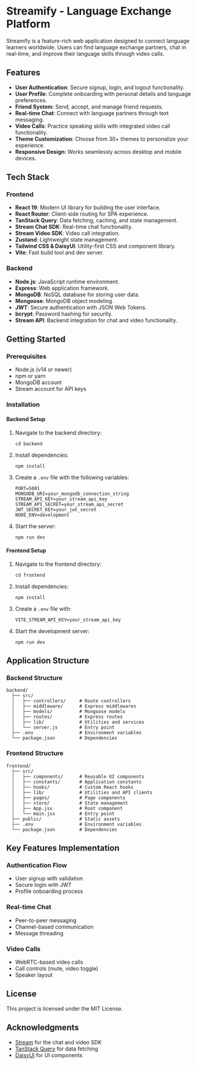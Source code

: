 # Streamify - Language Exchange Platform

Streamify is a feature-rich web application designed to connect language learners worldwide. Users can find language exchange partners, chat in real-time, and improve their language skills through video calls.

## Features

- **User Authentication**: Secure signup, login, and logout functionality.
- **User Profile**: Complete onboarding with personal details and language preferences.
- **Friend System**: Send, accept, and manage friend requests.
- **Real-time Chat**: Connect with language partners through text messaging.
- **Video Calls**: Practice speaking skills with integrated video call functionality.
- **Theme Customization**: Choose from 30+ themes to personalize your experience.
- **Responsive Design**: Works seamlessly across desktop and mobile devices.

## Tech Stack

### Frontend
- **React 19**: Modern UI library for building the user interface.
- **React Router**: Client-side routing for SPA experience.
- **TanStack Query**: Data fetching, caching, and state management.
- **Stream Chat SDK**: Real-time chat functionality.
- **Stream Video SDK**: Video call integration.
- **Zustand**: Lightweight state management.
- **Tailwind CSS & DaisyUI**: Utility-first CSS and component library.
- **Vite**: Fast build tool and dev server.

### Backend
- **Node.js**: JavaScript runtime environment.
- **Express**: Web application framework.
- **MongoDB**: NoSQL database for storing user data.
- **Mongoose**: MongoDB object modeling.
- **JWT**: Secure authentication with JSON Web Tokens.
- **bcrypt**: Password hashing for security.
- **Stream API**: Backend integration for chat and video functionality.

## Getting Started

### Prerequisites
- Node.js (v14 or newer)
- npm or yarn
- MongoDB account
- Stream account for API keys

### Installation

#### Backend Setup
1. Navigate to the backend directory:
   ```
   cd backend
   ```

2. Install dependencies:
   ```
   npm install
   ```

3. Create a `.env` file with the following variables:
   ```
   PORT=5001
   MONGODB_URI=your_mongodb_connection_string
   STREAM_API_KEY=your_stream_api_key
   STREAM_API_SECRET=your_stream_api_secret
   JWT_SECRET_KEY=your_jwt_secret
   NODE_ENV=development
   ```

4. Start the server:
   ```
   npm run dev
   ```

#### Frontend Setup
1. Navigate to the frontend directory:
   ```
   cd frontend
   ```

2. Install dependencies:
   ```
   npm install
   ```

3. Create a `.env` file with:
   ```
   VITE_STREAM_API_KEY=your_stream_api_key
   ```

4. Start the development server:
   ```
   npm run dev
   ```

## Application Structure

### Backend Structure
```
backend/
  ├── src/
  │   ├── controllers/     # Route controllers
  │   ├── middleware/      # Express middlewares
  │   ├── models/          # Mongoose models
  │   ├── routes/          # Express routes
  │   ├── lib/             # Utilities and services
  │   └── server.js        # Entry point
  ├── .env                 # Environment variables
  └── package.json         # Dependencies
```

### Frontend Structure
```
frontend/
  ├── src/
  │   ├── components/      # Reusable UI components
  │   ├── constants/       # Application constants
  │   ├── hooks/           # Custom React hooks
  │   ├── lib/             # Utilities and API clients
  │   ├── pages/           # Page components
  │   ├── store/           # State management
  │   ├── App.jsx          # Root component
  │   └── main.jsx         # Entry point
  ├── public/              # Static assets
  ├── .env                 # Environment variables
  └── package.json         # Dependencies
```

## Key Features Implementation

### Authentication Flow
- User signup with validation
- Secure login with JWT
- Profile onboarding process

### Real-time Chat
- Peer-to-peer messaging
- Channel-based communication
- Message threading

### Video Calls
- WebRTC-based video calls
- Call controls (mute, video toggle)
- Speaker layout

## License
This project is licensed under the MIT License.

## Acknowledgments
- [Stream](https://getstream.io/) for the chat and video SDK
- [TanStack Query](https://tanstack.com/query/latest) for data fetching
- [DaisyUI](https://daisyui.com/) for UI components